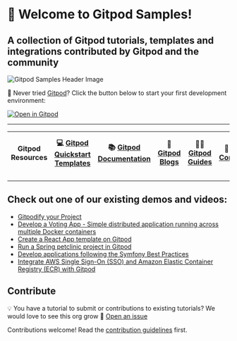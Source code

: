 # 👋 Welcome to Gitpod Samples!

## **A collection of Gitpod tutorials, templates and integrations contributed by Gitpod and the community**

![Gitpod Samples Header Image](https://user-images.githubusercontent.com/37153406/203565064-24e87ca2-4b34-4a65-8dfa-bc387ad11e8d.png)

🍊 Never tried [Gitpod](https://www.gitpod.io/)? Click the button below to start your first development environment:

[![Open in Gitpod](https://gitpod.io/button/open-in-gitpod.svg)](https://gitpod.new)

---

| **Gitpod Resources** | 💻 [**Gitpod Quickstart Templates**](https://www.gitpod.io/docs/introduction/getting-started/quickstart) | 📚 [**Gitpod Documentation**](https://www.gitpod.io/docs/introduction) | 📝 [**Gitpod Blogs**](https://www.gitpod.io/blog) | 🧑‍🏫 [**Gitpod Guides**](https://www.gitpod.io/guides) | 🦩 [**Gitpod Community**](https://www.gitpod.io/chat) | 📺 [**Gitpod YouTube Channel**](https://www.youtube.com/@Gitpod) | 📢 [**Gitpod Twitter**](https://twitter.com/gitpod) | 🍊 [**Awesome Gitpod**](https://github.com/gitpod-samples/awesome-gitpod) |
| -------------------- | -------------------------------------------------------------------------------------------------------- | ---------------------------------------------------------------------- | ------------------------------------------------- | ---------------------------------------------------- | ------------------------------------------------------------- | ---------------------------------------------------------------- | --------------------------------------------------- | ------------------------------------------------------------------------- |

---

## Check out one of our existing demos and videos:

- [Gitpodify your Project](https://www.gitpod.io/guides/gitpodify)
- [Develop a Voting App - Simple distributed application running across multiple Docker containers](https://github.com/Gitpod-Samples/voting-app)
- [Create a React App template on Gitpod](https://github.com/Gitpod-Samples/template-typescript-react)
- [Run a Spring petclinic project in Gitpod](https://github.com/Gitpod-Samples/spring-petclinic)
- [Develop applications following the Symfony Best Practices](https://github.com/Gitpod-Samples/symfony-demo)
- [Integrate AWS Single Sign-On (SSO) and Amazon Elastic Container Registry (ECR) with Gitpod](https://github.com/Gitpod-Samples/demo-aws-with-gitpod)

## Contribute

💡 You have a tutorial to submit or contributions to existing tutorials? We would love to see this org grow 🌱 [Open an issue](https://github.com/gitpod-samples/awesome-gitpod)

Contributions welcome! Read the [contribution guidelines](https://github.com/gitpod-samples/.github/blob/HEAD/CONTRIBUTING.md) first.
